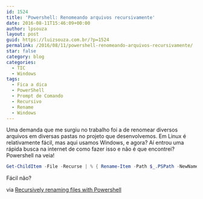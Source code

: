 ```yaml
---
id: 1524
title: 'Powershell: Renomeando arquivos recursivamente'
date: 2016-08-11T15:46:09+00:00
author: lpsouza
layout: post
guid: https://luizsouza.com.br/?p=1524
permalink: /2016/08/11/powershell-renomeando-arquivos-recursivamente/
star: false
category: blog
categories:
  - TIC
  - Windows
tags:
  - Fica a dica
  - PowerShell
  - Prompt de Comando
  - Recursivo
  - Rename
  - Windows
---
```

Uma demanda que me surgiu no trabalho foi a de renomear diversos arquivos em diversas pastas no projeto que desenvolvemos. Em Linux é relativamente fácil, mas aqui usamos Windows, e agora? Aí entrou uma rápida busca na internet de como fazer isso e não é que encontrei? Powershell na veia!

```powershell
Get-ChildItem -File -Recurse | % { Rename-Item -Path $_.PSPath -NewName $_.Name.replace(".less",".less.old")}
```

Fácil não?

via [Recursively renaming files with Powershell](http://stackoverflow.com/a/21611922)
